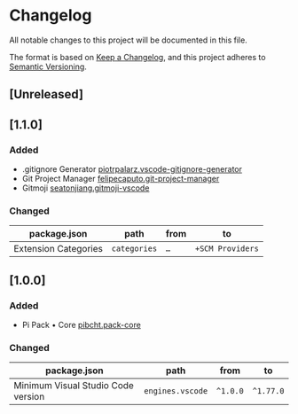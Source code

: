 # Changelog

All notable changes to this project will be documented in this file.

The format is based on [Keep a Changelog](https://keepachangelog.com/en/1.0.0/),
and this project adheres to [Semantic Versioning](https://semver.org/spec/v2.0.0.html).

## [Unreleased]

## [1.1.0]

### Added

- .gitignore Generator [piotrpalarz.vscode-gitignore-generator](https://marketplace.visualstudio.com/items?itemName=piotrpalarz.vscode-gitignore-generator)
- Git Project Manager [felipecaputo.git-project-manager](https://marketplace.visualstudio.com/items?itemName=felipecaputo.git-project-manager)
- Gitmoji [seatonjiang.gitmoji-vscode](https://marketplace.visualstudio.com/items?itemName=seatonjiang.gitmoji-vscode)

### Changed

| package.json         | path             | from      | to               |
|----------------------|------------------|-----------|------------------|
| Extension Categories | `categories`     | `…`       | `+SCM Providers` |

## [1.0.0]

### Added

- Pi Pack • Core [pibcht.pack-core](https://marketplace.visualstudio.com/items?itemName=pibcht.pack-core)

### Changed

| package.json                       | path             | from     | to        |
|------------------------------------|------------------|----------|-----------|
| Minimum Visual Studio Code version | `engines.vscode` | `^1.0.0` | `^1.77.0` |
